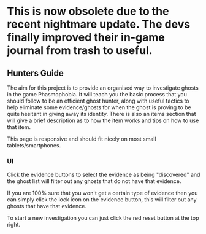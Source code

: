 # This is now obsolete due to the recent nightmare update. The devs finally improved their in-game journal from trash to useful.

## Hunters Guide

The aim for this project is to provide an organised way to investigate ghosts in the game Phasmophobia. It will teach you the basic process that you should follow to be an efficient ghost hunter, along with useful tactics to help eliminate some evidence/ghosts for when the ghost is proving to be quite hesitant in giving away its identity.
There is also an items section that will give a brief description as to how the item works and tips on how to use that item.

This page is responsive and should fit nicely on most small tablets/smartphones.

### UI
Click the evidence buttons to select the evidence as being "discovered" and the ghost list will filter out any ghosts that do not have that evidence.

If you are 100% sure that you won't get a certain type of evidence then you can simply click the lock icon on the evidence button, this will filter out any ghosts that have that evidence.

To start a new investigation you can just click the red reset button at the top right.
